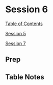 # Session 6

[Table of Contents](../README.md)

[Session 5](session5.md)

[Session 7](session7.md)

## Prep



## Table Notes


